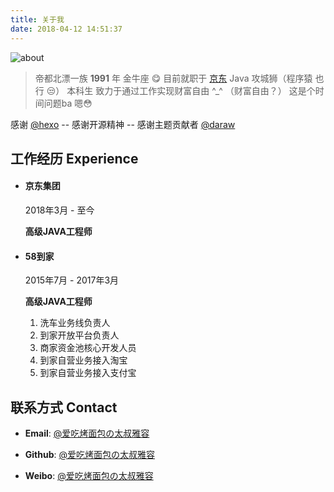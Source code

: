 ```yaml
---
title: 关于我
date: 2018-04-12 14:51:37
---
```








![about](/images/about.jpg)


>帝都北漂一族 **1991** 年
金牛座  😋
目前就职于 [京东](https://jd.com) Java 攻城狮（程序猿 也行 😒）
本科生 致力于通过工作实现财富自由 ^_^ （财富自由？） 这是个时间问题ba 嗯😳

感谢 [@hexo](https://hexo.io) -- 感谢开源精神 -- 感谢主题贡献者 [@daraw](https://blog.daraw.cn/)

## 工作经历  Experience




* #### 京东集团

  2018年3月 - 至今

  **高级JAVA工程师**

* #### 58到家

  2015年7月 - 2017年3月

  **高级JAVA工程师**
  
  1. 洗车业务线负责人
  2. 到家开放平台负责人
  3. 商家资金池核心开发人员
  4. 到家自营业务接入淘宝
  5. 到家自营业务接入支付宝
  
  
  
   
  	



## 联系方式 Contact

* **Email**:  <a href="mailto:ray315@qq.com">@爱吃烤面包の太叔雅容</a>

* **Github**: [@爱吃烤面包の太叔雅容](https://github.com/wanglei-github)

* **Weibo**: [@爱吃烤面包の太叔雅容](https://weibo.com/u/1838022983)
